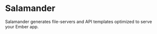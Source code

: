 Salamander
===================

Salamander generates file-servers and API templates optimized to serve your Ember app.
